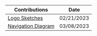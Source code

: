 |             Contributions              |    Date    |
| -------------------------------------- | ---------- |
| [Logo Sketches](https://github.com/ACHarrison32/Software-Engineering---Lunch-Decider-App/tree/main/Documentation/Sketches/Sunil's_Logo_Sketches) | 02/21/2023 |
| [Navigation Diagram](https://github.com/ACHarrison32/Software-Engineering---Lunch-Decider-App/blob/main/Documentation/IMG_0880.jpg)|03/08/2023|

